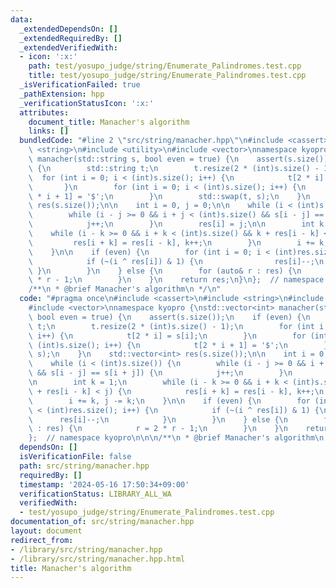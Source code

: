 ```yaml
---
data:
  _extendedDependsOn: []
  _extendedRequiredBy: []
  _extendedVerifiedWith:
  - icon: ':x:'
    path: test/yosupo_judge/string/Enumerate_Palindromes.test.cpp
    title: test/yosupo_judge/string/Enumerate_Palindromes.test.cpp
  _isVerificationFailed: true
  _pathExtension: hpp
  _verificationStatusIcon: ':x:'
  attributes:
    document_title: Manacher's algorithm
    links: []
  bundledCode: "#line 2 \"src/string/manacher.hpp\"\n#include <cassert>\n#include\
    \ <string>\n#include <utility>\n#include <vector>\nnamespace kyopro {\nstd::vector<int>\
    \ manacher(std::string s, bool even = true) {\n    assert(s.size());\n    if (even)\
    \ {\n        std::string t;\n        t.resize(2 * (int)s.size() - 1);\n      \
    \  for (int i = 0; i < (int)s.size(); i++) {\n            t[2 * i] = s[i];\n \
    \       }\n        for (int i = 0; i < (int)s.size(); i++) {\n            t[2\
    \ * i + 1] = '$';\n        }\n        std::swap(t, s);\n    }\n    std::vector<int>\
    \ res(s.size());\n\n    int i = 0, j = 0;\n\n    while (i < (int)s.size()) {\n\
    \        while (i - j >= 0 && i + j < (int)s.size() && s[i - j] == s[i + j]) {\n\
    \            j++;\n        }\n        res[i] = j;\n\n        int k = 1;\n    \
    \    while (i - k >= 0 && i + k < (int)s.size() && k + res[i - k] < j) {\n   \
    \         res[i + k] = res[i - k], k++;\n        }\n        i += k, j -= k;\n\
    \    }\n\n    if (even) {\n        for (int i = 0; i < (int)res.size(); i++) {\n\
    \            if (~(i ^ res[i]) & 1) {\n                res[i]--;\n           \
    \ }\n        }\n    } else {\n        for (auto& r : res) {\n            r = 2\
    \ * r - 1;\n        }\n    }\n    return res;\n}\n};  // namespace kyopro\n\n\n\
    /**\n * @brief Manacher's algorithm\n */\n"
  code: "#pragma once\n#include <cassert>\n#include <string>\n#include <utility>\n\
    #include <vector>\nnamespace kyopro {\nstd::vector<int> manacher(std::string s,\
    \ bool even = true) {\n    assert(s.size());\n    if (even) {\n        std::string\
    \ t;\n        t.resize(2 * (int)s.size() - 1);\n        for (int i = 0; i < (int)s.size();\
    \ i++) {\n            t[2 * i] = s[i];\n        }\n        for (int i = 0; i <\
    \ (int)s.size(); i++) {\n            t[2 * i + 1] = '$';\n        }\n        std::swap(t,\
    \ s);\n    }\n    std::vector<int> res(s.size());\n\n    int i = 0, j = 0;\n\n\
    \    while (i < (int)s.size()) {\n        while (i - j >= 0 && i + j < (int)s.size()\
    \ && s[i - j] == s[i + j]) {\n            j++;\n        }\n        res[i] = j;\n\
    \n        int k = 1;\n        while (i - k >= 0 && i + k < (int)s.size() && k\
    \ + res[i - k] < j) {\n            res[i + k] = res[i - k], k++;\n        }\n\
    \        i += k, j -= k;\n    }\n\n    if (even) {\n        for (int i = 0; i\
    \ < (int)res.size(); i++) {\n            if (~(i ^ res[i]) & 1) {\n          \
    \      res[i]--;\n            }\n        }\n    } else {\n        for (auto& r\
    \ : res) {\n            r = 2 * r - 1;\n        }\n    }\n    return res;\n}\n\
    };  // namespace kyopro\n\n\n/**\n * @brief Manacher's algorithm\n */"
  dependsOn: []
  isVerificationFile: false
  path: src/string/manacher.hpp
  requiredBy: []
  timestamp: '2024-05-16 17:50:34+09:00'
  verificationStatus: LIBRARY_ALL_WA
  verifiedWith:
  - test/yosupo_judge/string/Enumerate_Palindromes.test.cpp
documentation_of: src/string/manacher.hpp
layout: document
redirect_from:
- /library/src/string/manacher.hpp
- /library/src/string/manacher.hpp.html
title: Manacher's algorithm
---
```

